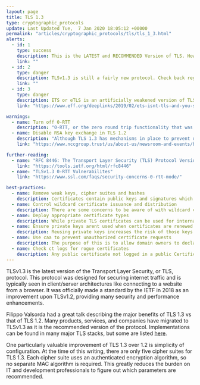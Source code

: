 ```yaml
---
layout: page
title: TLS 1.3
type: cryptographic_protocols
update: Last Updated Tue,  7 Jan 2020 18:05:12 +00000
permalink: "articles/cryptographic_protocols/tls/tls_1_3.html"
alerts:
  - id: 1
    type: success
    description: This is the LATEST and RECOMMENDED Version of TLS. However, TLS 1.2 can also still be used for legacy support.
    link: ""
  - id: 2
    type: danger
    description: TLSv1.3 is still a fairly new protocol. Check back regularly for updates about potential issues.
    link: ""
  - id: 3
    type: danger
    description: ETS or eTLS is an artificially weakened version of TLS 1.3 and SHOULD NOT BE USED.
    link: "https://www.eff.org/deeplinks/2019/02/ets-isnt-tls-and-you-shouldnt-use-it"

warnings:
  - name: Turn off 0-RTT
    description: "0-RTT, or the zero round trip functionality that was written into the TLSv1.3 specification could allow for replay attacks. It is recommended to disable this functionality. These security concerns are documented near the end of the RFC, but attacks have also been presented at conferences. See the Further Reading section for links."
  - name: Disable RSA key exchange in TLS 1.2
    description: "Although TLS 1.3 has mechanisms in place to prevent downgrade attacks, these mechanisms can be bypassed if the downgrade is to TLS 1.2 and the key exchange is performed with RSA encryption. If you are running TLS 1.2 alongside TLS 1.3 (this is common!), you must ensure that TLS 1.2 does not provide RSA key exchange as an option."
    link: "https://www.nccgroup.trust/us/about-us/newsroom-and-events/blog/2019/february/downgrade-attack-on-tls-1.3-and-vulnerabilities-in-major-tls-libraries/"

further-reading:
  - name: "RFC 8446: The Transport Layer Security (TLS) Protocol Version 1.3"
    link: "https://tools.ietf.org/html/rfc8446"
  - name: "TLSv1.3 0-RTT Vulnerabilites"
    link: "https://www.ssl.com/faqs/security-concerns-0-rtt-mode/"

best-practices:
  - name: Remove weak keys, cipher suites and hashes
    description: Certificates contain public keys and signatures which could be vulnerable to attacks. Certificates with key lengths less than 2048 bits or that use older hashing algorithms like MD5 or SHA-1 are no longer permitted on public web servers. However, you might find these on your internal websites. If so, it’s vital that you upgrade them.
  - name: Control wildcard certificate issuance and distribution
    description: There are some concerns to be aware of with wildcard certificates. For one, if the private key of a wildcard certificate is stolen, attackers can then impersonate any system within that domain space. Another concern is that, if the wildcard is compromised, then you have to revoke and reissue all copies of the certificate at all locations where it has been installed. The more copies you have, the greater the headache.
  - name: Deploy appropriate certificate types
    description: While private TLS certificates can be used for internal systems, the private root must be successfully propagated to users. If you are securing a public site, we recommend either an OV or EV certificate. DV certificates are never recommended for sites transacting sensitive information.
  - name: Ensure private keys arent used when certificates are renewed
    description: Reusing private keys increases the risk of those keys being compromised.
  - name: Use caa to prevent unauthorized certificate requests
    description: The purpose of this is to allow domain owners to declare which CAs are allowed to issue a certificate for their domain. CAA also provides a way to receive notifications in case someone requests a certificate from an unauthorized CA.
  - name: Check ct logs for rogue certificates
    description: Any public certificate not logged in a public Certificate Transparency (CT) log will not be trusted by browsers. You can use a CT monitor to detect rogue certificates— much like a credit report—to quickly identify and remediate rogue certificates.
---
```

TLSv1.3 is the latest version of the Transport Layer Security, or TLS, protocol. This protocol was designed for securing internet traffic and is typically seen in client/server architectures like connecting to a website from a browser. It was officially made a standard by the IETF in 2018 as an improvement upon TLSv1.2, providing many security and performance enhancements.

Filippo Valsorda had a great talk describing the major benefits of TLS 1.3 vs that of TLS 1.2. Many products, services, and companies have migrated to TLSv1.3 as it is the recommended version of the protocol. Implementations can be found in many major TLS stacks, but some are listed [here](https://github.com/tlswg/tlswg-wiki/blob/master/IMPLEMENTATIONS.md).

One particularly valuable improvement of TLS 1.3 over 1.2 is simplicity of configuration. At the time of this writing, there are only five cipher suites for TLS 1.3. Each cipher suite uses an authenticated encryption algorithm, so no separate MAC algorithm is required. This greatly reduces the burden on IT and development professionals to figure out which parameters are recommended.
